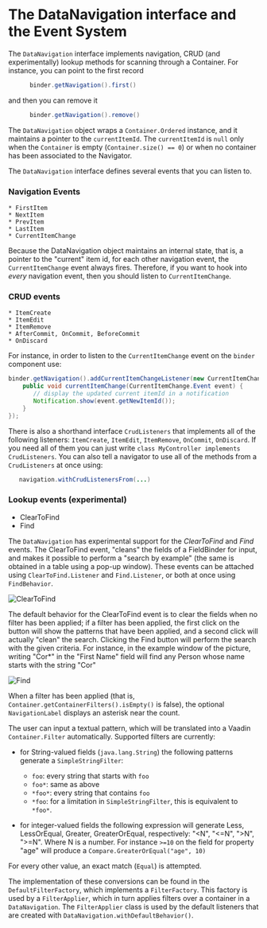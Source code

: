# The DataNavigation interface and the Event System

The `DataNavigation` interface implements navigation, CRUD (and experimentally) lookup methods for scanning through a Container. For instance, you can point to the first record

```java
      binder.getNavigation().first()
```

and then you can remove it

```java
      binder.getNavigation().remove()
```

The `DataNavigation` object wraps a `Container.Ordered` instance, and it maintains a pointer to the `currentItemId`. The `currentItemId` is `null` only when the `Container` is empty (`Container.size() == 0`) or when no container has been associated to the Navigator.


The `DataNavigation` interface defines several events that you can listen to.


### Navigation Events
	* FirstItem
	* NextItem
	* PrevItem
	* LastItem
	* CurrentItemChange


Because the DataNavigation object maintains an internal state, that is, a pointer to the "current" item id, for each other navigation event,  the `CurrentItemChange` event always fires. Therefore, if you want to hook into *every* navigation event, then you should listen to `CurrentItemChange`.

### CRUD events
	* ItemCreate
	* ItemEdit
	* ItemRemove
	* AfterCommit, OnCommit, BeforeCommit
	* OnDiscard



For instance, in order to listen to the `CurrentItemChange` event on the `binder` component use:

```java
binder.getNavigation().addCurrentItemChangeListener(new CurrentItemChange.Listener(){
    public void currentItemChange(CurrentItemChange.Event event) {
       // display the updated current itemId in a notification
       Notification.show(event.getNewItemId());
    }
});
```

There is also a shorthand interface `CrudListeners` that implements all of the following listeners: `ItemCreate`, `ItemEdit`, `ItemRemove`, `OnCommit`, `OnDiscard`. If you need all of them you can just write `class MyController implements CrudListeners`. You can also tell a navigator to use all of the methods from a `CrudListeners` at once using:

```java
   navigation.withCrudListenersFrom(...)
```



### Lookup events (experimental)

   * ClearToFind
   * Find

The `DataNavigation` has experimental support for the *ClearToFind* and *Find* events. The ClearToFind event, "cleans" the fields of a FieldBinder for input, and makes it possible to perform a "search by example" (the same is obtained in a table using a pop-up window). These events can be attached using `ClearToFind.Listener` and `Find.Listener`, or both at once using `FindBehavior`.


![ClearToFind](http://i.imgur.com/AfrRFlT.png)

The default behavior for the ClearToFind event is to clear the fields when no filter has been applied; if a filter has been applied, the first click on the button will show the patterns that have been applied, and a second click will actually "clean" the search. Clicking the Find button will perform the search with the given criteria. For instance, in the example window of the picture, writing "Cor*" in the "First Name" field will find any Person whose name starts with the string "Cor"  

![Find](http://i.imgur.com/1ls24gW.png)

When a filter has been applied (that is, `Container.getContainerFilters().isEmpty()` is false), the optional `NavigationLabel` displays an asterisk near the count.

The user can input a textual pattern, which will be translated into a Vaadin `Container.Filter` automatically. Supported filters are currently:

- for String-valued fields (`java.lang.String`) the following patterns generate a `SimpleStringFilter`:
  - `foo`: every string that starts with `foo`
  - `foo*`: same as above
  - `*foo*`: every string that contains `foo`
  - `*foo`: for a limitation in `SimpleStringFilter`, this is equivalent to `*foo*`.

- for integer-valued fields the following expression will generate Less, LessOrEqual, Greater, GreaterOrEqual, respectively: "<N", "<=N", ">N", ">=N". Where N is a number. For instance `>=10` on the field for property "age" will produce a `Compare.GreaterOrEqual("age", 10)`


For every other value, an exact match (`Equal`) is attempted.

The implementation of these conversions can be found in the `DefaultFilterFactory`, which implements a `FilterFactory`. This factory is used by a `FilterApplier`, which in turn applies filters over a container in a `DataNavigation`. The `FilterApplier` class is used by the default listeners that are created with `DataNavigation.withDefaultBehavior()`.
